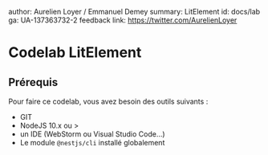 author: Aurelien Loyer / Emmanuel Demey
summary: LitElement
id: docs/lab
ga: UA-137363732-2
feedback link: https://twitter.com/AurelienLoyer

# Codelab LitElement

## Prérequis

Pour faire ce codelab, vous avez besoin des outils suivants :

- GIT
- NodeJS 10.x ou >
- un IDE (WebStorm ou Visual Studio Code...)
- Le module `@nestjs/cli` installé globalement

